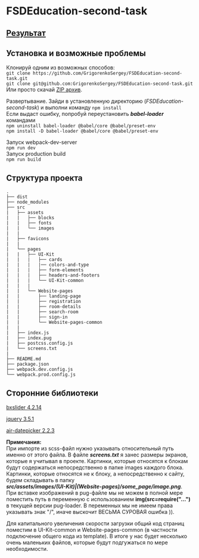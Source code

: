 # FSDEducation-second-task
## [Результат](https://grigorenkosergey.github.io/Second_Task/index.html)

## Установка и возможные проблемы
Клонируй одним из возможных способов:  
`git clone https://github.com/GrigorenkoSergey/FSDEducation-second-task.git`  
`git clone git@github.com:GrigorenkoSergey/FSDEducation-second-task.git`  
Или просто скачай [ZIP архив](`https://github.com/GrigorenkoSergey/FSDEducation-second-task/archive/master.zip`).

Развертывание. Зайди в установленную директорию (*FSDEducation-second-task*) и выполни команду
`npm install`  
Если выдаст ошибку, попробуй переустановить ***babel-loader*** командами  
`npm uninstall babel-loader @babel/core @babel/preset-env`  
`npm install -D babel-loader @babel/core @babel/preset-env`

Запуск webpack-dev-server  
`npm run dev`  
Запуск production build  
`npm run build`

## Структура проекта
```
.
├── dist
├── node_modules
├── src
|   ├── assets
|   |   ├── blocks
|   |   ├── fonts
|   |   └── images
|   |
|   ├── favicons
|   |
|   └── pages
|   |   ├── UI-Kit
|   |   |   ├── cards
|   |   |   |── colors-and-type
|   |   |   ├── form-elements
|   |   |   ├── headers-and-footers
|   |   |   └── UI-Kit-common
|   |   | 
|   |   └── Website-pages
|   |       ├── landing-page
|   |       ├── registration
|   |       ├── room-details
|   |       ├── search-room
|   |       ├── sign-in
|   |       └── Website-pages-common
|   |
|   ├── index.js
|   ├── index.pug
|   ├── postcss.config.js
|   └── screens.txt
|   
├── README.md
├── package.json
├── webpack.dev.config.js
└── webpack.prod.config.js
```

## Сторонние библиотеки
  [bxslider 4.2.14](https://github.com/stevenwanderski/bxslider-4)

  [jquery 3.5.1](https://jquery.com/)

  [air-datepicker 2.2.3](http://t1m0n.name/air-datepicker/docs/index-ru.html)

**Примечания:**  
При импорте из scss-файл нужно указывать относительный путь именно от этого файла.
В файле ***screens.txt*** я занес размеры экранов, которые я учитывал в проекте.
Картинки, которые относятся к блокам будут содержаться непосредственно в папке images каждого блока.  
Картинки, которые относятся не к блоку, а непосредственно к сайту, будем складывать в 
папку  
***src/assets/images/(UI-Kit)|(Website-pages)/some_page/image.png***.  
При вставке изображений в pug-файле мы не можем в полной мере поместить путь в переменную с использованием **img(src=require("...")** в текущей версии pug-loader. В переменных мы не имеем права указывать знак "/", иначе выскочит ВЕСЬМА СУРОВАЯ ошибка )).

Для капитального увеличения скорости загрузки общий код страниц поместим в UI-Kit-common и Website-pages-common (в частности подключение общего кода из template). В итоге у нас будет несколько очень маленьких файлов, которые будут подгужаться по мере необходимости. 